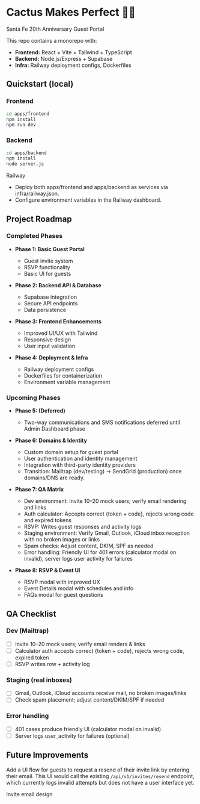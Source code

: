 # Cactus Makes Perfect 🌵✨  
Santa Fe 20th Anniversary Guest Portal

This repo contains a monorepo with:

- **Frontend:** React + Vite + Tailwind + TypeScript  
- **Backend:** Node.js/Express + Supabase  
- **Infra:** Railway deployment configs, Dockerfiles  

## Quickstart (local)

### Frontend
```bash
cd apps/frontend
npm install
npm run dev
```

### Backend
```bash
cd apps/backend
npm install
node server.js
```

Railway

- Deploy both apps/frontend and apps/backend as services via infra/railway.json.
- Configure environment variables in the Railway dashboard.

## Project Roadmap

### Completed Phases

- **Phase 1: Basic Guest Portal**
  - Guest invite system
  - RSVP functionality
  - Basic UI for guests

- **Phase 2: Backend API & Database**
  - Supabase integration
  - Secure API endpoints
  - Data persistence

- **Phase 3: Frontend Enhancements**
  - Improved UI/UX with Tailwind
  - Responsive design
  - User input validation

- **Phase 4: Deployment & Infra**
  - Railway deployment configs
  - Dockerfiles for containerization
  - Environment variable management

### Upcoming Phases

- **Phase 5: (Deferred)**
  - Two-way communications and SMS notifications deferred until Admin Dashboard phase

- **Phase 6: Domains & Identity**
  - Custom domain setup for guest portal
  - User authentication and identity management
  - Integration with third-party identity providers
  - Transition: Mailtrap (dev/testing) → SendGrid (production) once domains/DNS are ready.

- **Phase 7: QA Matrix**
  - Dev environment: Invite 10–20 mock users; verify email rendering and links
  - Auth calculator: Accepts correct {token + code}, rejects wrong code and expired tokens
  - RSVP: Writes guest responses and activity logs
  - Staging environment: Verify Gmail, Outlook, iCloud inbox reception with no broken images or links
  - Spam checks: Adjust content, DKIM, SPF as needed
  - Error handling: Friendly UI for 401 errors (calculator modal on invalid), server logs user activity for failures

- **Phase 8: RSVP & Event UI**
  - RSVP modal with improved UX
  - Event Details modal with schedules and info
  - FAQs modal for guest questions

## QA Checklist
### Dev (Mailtrap)
- [ ] Invite 10–20 mock users; verify email renders & links  
- [ ] Calculator auth accepts correct {token + code}, rejects wrong code, expired token  
- [ ] RSVP writes row + activity log  

### Staging (real inboxes)
- [ ] Gmail, Outlook, iCloud accounts receive mail, no broken images/links  
- [ ] Check spam placement; adjust content/DKIM/SPF if needed  

### Error handling
- [ ] 401 cases produce friendly UI (calculator modal on invalid)  
- [ ] Server logs user_activity for failures (optional)  

## Future Improvements

Add a UI flow for guests to request a resend of their invite link by entering their email. This UI would call the existing `/api/v1/invites/resend` endpoint, which currently logs invalid attempts but does not have a user interface yet.

Invite email design